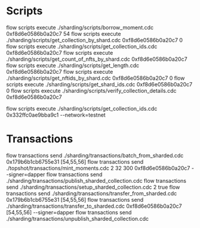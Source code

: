 # Scripts

flow scripts execute ./sharding/scripts/borrow_moment.cdc 0xf8d6e0586b0a20c7 54
flow scripts execute ./sharding/scripts/get_collection_by_shard.cdc 0xf8d6e0586b0a20c7 0
flow scripts execute ./sharding/scripts/get_collection_ids.cdc 0xf8d6e0586b0a20c7
flow scripts execute ./sharding/scripts/get_count_of_nfts_by_shard.cdc 0xf8d6e0586b0a20c7
flow scripts execute ./sharding/scripts/get_length.cdc 0xf8d6e0586b0a20c7
flow scripts execute ./sharding/scripts/get_nftids_by_shard.cdc 0xf8d6e0586b0a20c7 0
flow scripts execute ./sharding/scripts/get_shard_ids.cdc 0xf8d6e0586b0a20c7 0
flow scripts execute ./sharding/scripts/verify_collection_details.cdc 0xf8d6e0586b0a20c7

flow scripts execute ./sharding/scripts/get_collection_ids.cdc 0x332ffc0ae9bba9c1 --network=testnet

# Transactions

flow transactions send ./sharding/transactions/batch_from_sharded.cdc 0x179b6b1cb6755e31 [54,55,56]
flow transactions send ./topshot/transactions/mint_moments.cdc 2 32 300 0xf8d6e0586b0a20c7 --signer=dapper
flow transactions send ./sharding/transactions/publish_sharded_collection.cdc
flow transactions send ./sharding/transactions/setup_sharded_collection.cdc 2 true
flow transactions send ./sharding/transactions/transfer_from_sharded.cdc 0x179b6b1cb6755e31 [54,55,56]
flow transactions send ./sharding/transactions/transfer_to_sharded.cdc 0xf8d6e0586b0a20c7 [54,55,56] --signer=dapper
flow transactions send ./sharding/transactions/unpublish_sharded_collection.cdc
